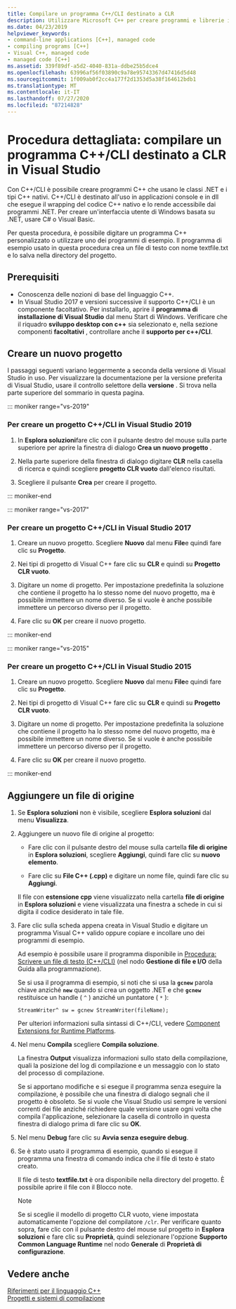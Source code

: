 ```yaml
---
title: Compilare un programma C++/CLI destinato a CLR
description: Utilizzare Microsoft C++ per creare programmi e librerie in grado di connettere il codice C++ nativo e i programmi .NET.
ms.date: 04/23/2019
helpviewer_keywords:
- command-line applications [C++], managed code
- compiling programs [C++]
- Visual C++, managed code
- managed code [C++]
ms.assetid: 339f89df-a5d2-4040-831a-ddbe25b5dce4
ms.openlocfilehash: 63996af56f03890c9a78e95743367d47416d5d48
ms.sourcegitcommit: 1f009ab0f2cc4a177f2d1353d5a38f164612bdb1
ms.translationtype: MT
ms.contentlocale: it-IT
ms.lasthandoff: 07/27/2020
ms.locfileid: "87214828"
---
```

# <a name="walkthrough-compile-a-ccli-program-that-targets-the-clr-in-visual-studio"></a>Procedura dettagliata: compilare un programma C++/CLI destinato a CLR in Visual Studio

Con C++/CLI è possibile creare programmi C++ che usano le classi .NET e i tipi C++ nativi. C++/CLI è destinato all'uso in applicazioni console e in dll che esegue il wrapping del codice C++ nativo e lo rende accessibile dai programmi .NET. Per creare un'interfaccia utente di Windows basata su .NET, usare C# o Visual Basic.

Per questa procedura, è possibile digitare un programma C++ personalizzato o utilizzare uno dei programmi di esempio. Il programma di esempio usato in questa procedura crea un file di testo con nome textfile.txt e lo salva nella directory del progetto.

## <a name="prerequisites"></a>Prerequisiti

- Conoscenza delle nozioni di base del linguaggio C++.
- In Visual Studio 2017 e versioni successive il supporto C++/CLI è un componente facoltativo. Per installarlo, aprire il **programma di installazione di Visual Studio** dal menu Start di Windows. Verificare che il riquadro **sviluppo desktop con c++** sia selezionato e, nella sezione componenti **facoltativi** , controllare anche il **supporto per c++/CLI**.

## <a name="create-a-new-project"></a>Creare un nuovo progetto

I passaggi seguenti variano leggermente a seconda della versione di Visual Studio in uso. Per visualizzare la documentazione per la versione preferita di Visual Studio, usare il controllo selettore della **versione** . Si trova nella parte superiore del sommario in questa pagina.

::: moniker range="vs-2019"

### <a name="to-create-a-ccli-project-in-visual-studio-2019"></a>Per creare un progetto C++/CLI in Visual Studio 2019

1. In **Esplora soluzioni**fare clic con il pulsante destro del mouse sulla parte superiore per aprire la finestra di dialogo **Crea un nuovo progetto** .

1. Nella parte superiore della finestra di dialogo digitare **CLR** nella casella di ricerca e quindi scegliere **progetto CLR vuoto** dall'elenco risultati.

1. Scegliere il pulsante **Crea** per creare il progetto.

::: moniker-end

::: moniker range="vs-2017"

### <a name="to-create-a-ccli-project-in-visual-studio-2017"></a>Per creare un progetto C++/CLI in Visual Studio 2017

1. Creare un nuovo progetto. Scegliere **Nuovo** dal menu **File**e quindi fare clic su **Progetto**.

1. Nei tipi di progetto di Visual C++ fare clic su **CLR** e quindi su **Progetto CLR vuoto**.

1. Digitare un nome di progetto. Per impostazione predefinita la soluzione che contiene il progetto ha lo stesso nome del nuovo progetto, ma è possibile immettere un nome diverso. Se si vuole è anche possibile immettere un percorso diverso per il progetto.

1. Fare clic su **OK** per creare il nuovo progetto.

::: moniker-end

::: moniker range="vs-2015"

### <a name="to-create-a-ccli-project-in-visual-studio-2015"></a>Per creare un progetto C++/CLI in Visual Studio 2015

1. Creare un nuovo progetto. Scegliere **Nuovo** dal menu **File**e quindi fare clic su **Progetto**.

1. Nei tipi di progetto di Visual C++ fare clic su **CLR** e quindi su **Progetto CLR vuoto**.

1. Digitare un nome di progetto. Per impostazione predefinita la soluzione che contiene il progetto ha lo stesso nome del nuovo progetto, ma è possibile immettere un nome diverso. Se si vuole è anche possibile immettere un percorso diverso per il progetto.

1. Fare clic su **OK** per creare il nuovo progetto.

::: moniker-end

## <a name="add-a-source-file"></a>Aggiungere un file di origine

1. Se **Esplora soluzioni** non è visibile, scegliere **Esplora soluzioni** dal menu **Visualizza**.

1. Aggiungere un nuovo file di origine al progetto:

   - Fare clic con il pulsante destro del mouse sulla cartella **file di origine** in **Esplora soluzioni**, scegliere **Aggiungi**, quindi fare clic su **nuovo elemento**.

   - Fare clic su **File C++ (.cpp)** e digitare un nome file, quindi fare clic su **Aggiungi**.

   Il file con **estensione cpp** viene visualizzato nella cartella **file di origine** in **Esplora soluzioni** e viene visualizzata una finestra a schede in cui si digita il codice desiderato in tale file.

1. Fare clic sulla scheda appena creata in Visual Studio e digitare un programma Visual C++ valido oppure copiare e incollare uno dei programmi di esempio.

   Ad esempio è possibile usare il programma disponibile in [Procedura: Scrivere un file di testo (C++/CLI)](how-to-write-a-text-file-cpp-cli.md) (nel nodo **Gestione di file e I/O** della Guida alla programmazione).

   Se si usa il programma di esempio, si noti che si usa la **`gcnew`** parola chiave anziché **`new`** quando si crea un oggetto .NET e che **`gcnew`** restituisce un handle ( `^` ) anziché un puntatore ( `*` ):

   `StreamWriter^ sw = gcnew StreamWriter(fileName);`

   Per ulteriori informazioni sulla sintassi di C++/CLI, vedere [Component Extensions for Runtime Platforms](../extensions/component-extensions-for-runtime-platforms.md).

1. Nel menu **Compila** scegliere **Compila soluzione**.

   La finestra **Output** visualizza informazioni sullo stato della compilazione, quali la posizione del log di compilazione e un messaggio con lo stato del processo di compilazione.

   Se si apportano modifiche e si esegue il programma senza eseguire la compilazione, è possibile che una finestra di dialogo segnali che il progetto è obsoleto. Se si vuole che Visual Studio usi sempre le versioni correnti dei file anziché richiedere quale versione usare ogni volta che compila l'applicazione, selezionare la casella di controllo in questa finestra di dialogo prima di fare clic su **OK**.

1. Nel menu **Debug** fare clic su **Avvia senza eseguire debug**.

1. Se è stato usato il programma di esempio, quando si esegue il programma una finestra di comando indica che il file di testo è stato creato.

   Il file di testo **textfile.txt** è ora disponibile nella directory del progetto. È possibile aprire il file con il Blocco note.

   > [!NOTE]
   > Se si sceglie il modello di progetto CLR vuoto, viene impostata automaticamente l'opzione del compilatore `/clr`. Per verificare quanto sopra, fare clic con il pulsante destro del mouse sul progetto in **Esplora soluzioni** e fare clic su **Proprietà**, quindi selezionare l'opzione **Supporto Common Language Runtime** nel nodo **Generale** di **Proprietà di configurazione**.

## <a name="see-also"></a>Vedere anche

[Riferimenti per il linguaggio C++](../cpp/cpp-language-reference.md)<br/>
[Progetti e sistemi di compilazione](../build/projects-and-build-systems-cpp.md)<br/>

